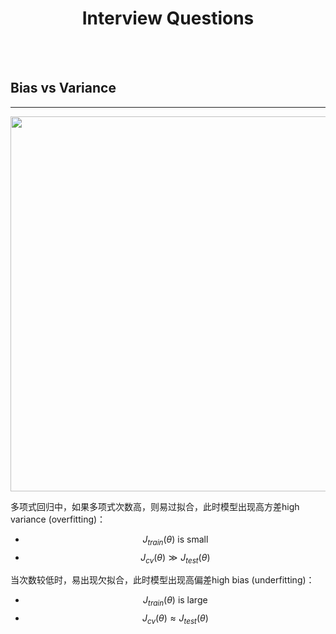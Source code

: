 # <center>Interview Questions</center>

<br></br>



## Bias vs Variance
----
<p align="center">
  <img src="./Images/bias_variance1.png" width = "600"/>
</p>

多项式回归中，如果多项式次数高，则易过拟合，此时模型出现高方差high variance (overfitting)：
* $$J_{train}(\theta) \text{ is small}$$
* $$J_{cv}(\theta) \gg J_{test}(\theta)$$

当次数较低时，易出现欠拟合，此时模型出现高偏差high bias (underfitting)：
* $$J_{train}(\theta) \text{ is large}$$
* $$J_{cv}(\theta) \approx J_{test}(\theta)$$